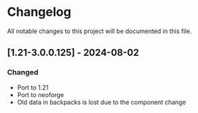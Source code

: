 # Changelog
All notable changes to this project will be documented in this file.

## [1.21-3.0.0.125] - 2024-08-02
### Changed
 - Port to 1.21
 - Port to neoforge
 - Old data in backpacks is lost due to the component change